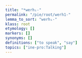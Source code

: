 ```yaml
---
title: "*werh₁-"
permalink: "/pie/root/werh1-"
lemma_to_sort: "werh₁-"
klass: root
etymology: []
markers: []
synonyms: []
definitions: ["to speak", "say"]
topics: ["ine-pro:Talking"]
---
```

